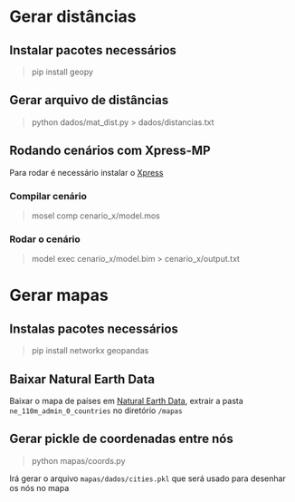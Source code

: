 
# Gerar distâncias

## Instalar pacotes necessários
> pip install geopy

## Gerar arquivo de distâncias
> python dados/mat_dist.py > dados/distancias.txt

## Rodando cenários com Xpress-MP
Para rodar é necessário instalar o [Xpress](https://www.fico.com/fico-xpress-optimization/docs/latest/installguide/dhtml/chapinst1.html)

### Compilar cenário
> mosel comp cenario_x/model.mos

### Rodar o cenário
> model exec cenario_x/model.bim > cenario_x/output.txt

# Gerar mapas

## Instalas pacotes necessários
> pip install networkx geopandas

## Baixar Natural Earth Data
Baixar o mapa de países em [Natural Earth Data](https://www.naturalearthdata.com/downloads/110m-cultural-vectors/), extrair a pasta `ne_110m_admin_0_countries` no diretório `/mapas`

## Gerar pickle de coordenadas entre nós
> python mapas/coords.py

Irá gerar o arquivo `mapas/dados/cities.pkl` que será usado para desenhar os nós no mapa